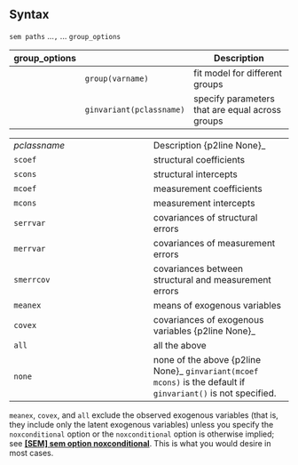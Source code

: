 ## Syntax

`sem paths` ...`,` ... `group_options`

| group\_options |                          | Description                                     |
|----------------|--------------------------|-------------------------------------------------|
|                | `group(varname)`         | fit model for different groups                  |
|                | `ginvariant(pclassname)` | specify parameters that are equal across groups |

<table id="pclassname" class="standard">
<colgroup>
<col style="width: 50%" />
<col style="width: 50%" />
</colgroup>
<tbody>
<tr class="odd">
<td><var class="command">pclassname</var></td>
<td>Description <span>{p2line None}_</td>
</tr>
<tr class="even">
<td><code class="command" data-options="scoe">scoef</code></td>
<td>structural coefficients</td>
</tr>
<tr class="odd">
<td><code class="command" data-options="scon">scons</code></td>
<td>structural intercepts</td>
</tr>
<tr class="even">
<td><code class="command" data-options="mcoe">mcoef</code></td>
<td>measurement coefficients</td>
</tr>
<tr class="odd">
<td><code class="command" data-options="mcon">mcons</code></td>
<td>measurement intercepts</td>
</tr>
<tr class="even">
<td><code class="command" data-options="serr">serrvar</code></td>
<td>covariances of structural errors</td>
</tr>
<tr class="odd">
<td><code class="command" data-options="merr">merrvar</code></td>
<td>covariances of measurement errors</td>
</tr>
<tr class="even">
<td><code class="command" data-options="smer">smerrcov</code></td>
<td>covariances between structural and measurement errors</td>
</tr>
<tr class="odd">
<td><code class="command" data-options="mean">meanex</code></td>
<td>means of exogenous variables</td>
</tr>
<tr class="even">
<td><code class="command" data-options="cov">covex</code></td>
<td>covariances of exogenous variables <span>{p2line None}_</td>
</tr>
<tr class="odd">
<td><code class="command" data-options="all">all</code></td>
<td>all the above</td>
</tr>
<tr class="even">
<td><code class="command" data-options="none">none</code></td>
<td>none of the above <span>{p2line None}_
<code class="command">ginvariant(mcoef mcons)</code> is the default if <code class="command" data-options="ginvariant()">ginvariant()</code> is not specified.</td>
</tr>
</tbody>
</table>

`meanex`, `covex`, and `all` exclude the observed exogenous variables
(that is, they include only the latent exogenous variables) unless you
specify the `noxconditional` option or the `noxconditional` option is
otherwise implied; see
[<strong>[SEM] sem option noxconditional</strong>](http://www.stata.com/help.cgi?sem_option_noxconditional).
This is what you would desire in most cases.
